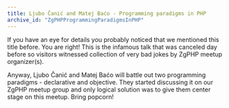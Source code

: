 ```yaml
---
title: Ljubo Čanić and Matej Baćo - Programming paradigms in PHP
archive_id: "ZgPHPProgrammingParadigmsInPHP"
---
```


If you have an eye for details you probably noticed that we mentioned this title before. You are right! This is the infamous talk that was canceled day before so visitors witnessed collection of very bad jokes by ZgPHP meetup organizer(s).

Anyway, Ljubo Čanić and Matej Baćo will battle out two programming paradigms - declarative and objective. They started discussing it on our ZgPHP meetup group and only logical solution was to give them center stage on this meetup. Bring popcorn!
